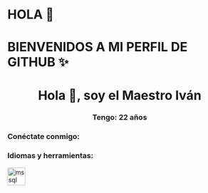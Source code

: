 # HOLA 👋
<h1>BIENVENIDOS A MI PERFIL DE GITHUB ✨ </h1>

<h1 align="center">Hola 👋, soy el Maestro Iván</h1><h3 align="center">Tengo: 22 años</h3>
<h3 align="left">Conéctate conmigo:</h3><p align="left"></p><h3 align="left">Idiomas y herramientas:</h3><p align="left">

<a href="https://www.microsoft.com/en-us/sql-server" target="_blank" rel="noreferrer">
<img src="https://www.svgrepo.com/show/303229/microsoft-sql-server-logo.svg" alt="mssql" width="40" height="40"/> </a> </p>

<!--**Mi nombre es: Master Ivan**
**Tengo: 22 años**
<!--
**Masterivan503/Masterivan503** is a ✨ _special_ ✨ repository because its `README.md` (this file) appears on your GitHub profile.

Here are some ideas to get you started:

- 🔭 I’m currently working on ...
- 🌱 I’m currently learning ...
- 👯 I’m looking to collaborate on ...
- 🤔 I’m looking for help with ...
- 💬 Ask me about ...
- 📫 How to reach me: ...
- 😄 Pronouns: ...
- ⚡ Fun fact: ...
-->
